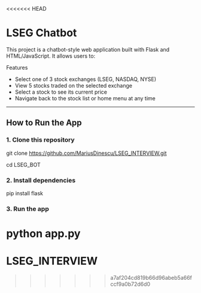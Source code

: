 <<<<<<< HEAD
# LSEG Chatbot

This project is a chatbot-style web application built with Flask and HTML/JavaScript. It allows users to:

Features
- Select one of 3 stock exchanges (LSEG, NASDAQ, NYSE)
- View 5 stocks traded on the selected exchange
- Select a stock to see its current price
- Navigate back to the stock list or home menu at any time

---

## How to Run the App

### 1. Clone this repository


git clone https://github.com/MariusDinescu/LSEG_INTERVIEW.git

cd LSEG_BOT

### 2. Install dependencies
pip install flask


### 3. Run the app

python app.py
=======
# LSEG_INTERVIEW
>>>>>>> a7af204cd819b66d96abeb5a66fccf9a0b72d6d0
